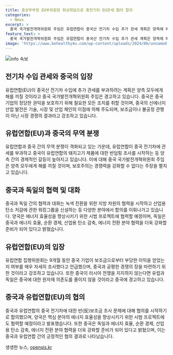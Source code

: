 ```yaml
---
title: 중상무부장 EU부위원장 화상회담으로 중전기차 EU관세 협의 합의
categories:
  - News
excerpt: >
  중국 국가발전개혁위원회 주임은 유럽연합이 중국산 전기차 수입 추가 관세 계획은 양측에 해를 끼칠 것이라고 경고했다. 또 중국의 신에너지차 산업 발전과 관련해 보조금이 아닌 시장 경쟁의 결과라고 강조했고, 중국과 독일은 녹색전환 및 에너지 효율성 분야 협력을 강화하기로 합의했다. 그러나 독일 부총리는 중국의 러시아 지원이 경제관계를 악화시킬 것을 우려하며 EU의 관세조치를 중국과의 공평한 경쟁을 위한 것으로 설명했다.
feature_text: >
  중국 국가발전개혁위원회 주임은 유럽연합이 중국산 전기차 수입 추가 관세 계획은 양측에 해를 끼칠 것이라고 경고했다. 또 중국의 신에너지차 산업 발전과 관련해 보조금이 아닌 시장 경쟁의 결과라고 강조했고, 중국과 독일은 녹색전환 및 에너지 효율성 분야 협력을 강화하기로 합의했다. 그러나 독일 부총리는 중국의 러시아 지원이 경제관계를 악화시킬 것을 우려하며 EU의 관세조치를 중국과의 공평한 경쟁을 위한 것으로 설명했다.
image: 'https://www.behealthy4u.com/wp-content/uploads/2024/06/unnamed-file.png'
---
```


<p><img src="https://www.behealthy4u.com/wp-content/uploads/2024/06/unnamed-file.png" alt="info 속보" /></p>

<h2 data-ke-size="size26">전기차 수입 관세와 중국의 입장</h2>

<p data-ke-size="size16">유럽연합(EU)이 중국산 전기차 수입에 추가 관세를 부과하려는 계획은 양측 모두에게 해를 끼칠 것이라고 중국 국가발전개혁위원회 주임은 경고하고 있습니다. 중국은 중국 기업의 정당한 권익을 보호하기 위해 필요한 모든 조치를 취할 것이며, 중국의 신에너지 산업 발전은 기술, 시장 및 산업 체인의 이점에 의해 주도되며, 보조금이나 불공정 관행이 아닌 시장 경쟁의 결과라고 강조하고 있습니다.</p>

<h2 data-ke-size="size26">유럽연합(EU)과 중국의 무역 분쟁</h2>

<p data-ke-size="size16">유럽연합과 중국 간의 무역 분쟁이 격화되고 있는 가운데, 유럽연합이 중국 전기차에 관세를 부과하고 중국이 유럽연합의 돼지고기 제품에 대한 반덤핑 조사를 시작하는 등 양측 간의 경제적인 갈등이 높아지고 있습니다. 이에 대해 중국 국가발전개혁위원회 주임은 양측 모두에게 해를 끼칠 것이며, 보호주의는 경쟁력을 강화할 수 없다는 주장을 펼치고 있습니다.</p>

<h2 data-ke-size="size26">중국과 독일의 협력 및 대화</h2>

<p data-ke-size="size16">중국과 독일 간의 협력과 대화는 녹색 전환을 위한 지방 차원의 협력을 시작하고 산업용 탄소 저감에 관한 워킹그룹을 신설하는 등 다양한 분야에서 합의를 이뤄나가고 있습니다. 양국은 에너지 효율성을 향상시키기 위한 시범 프로젝트에 협력할 예정이며, 독일은 중국과 에너지 효율, 순환 경제, 산업용 탄소 감축, 에너지 전환 분야 협력을 더욱 강화할 준비가 되어 있다고 밝혔습니다.</p>

<h2 data-ke-size="size26">유럽연합(EU)의 입장</h2>

<p data-ke-size="size16">유럽연합 집행위원회는 9개월 동안 중국 기업이 보조금으로부터 부당한 이익을 얻었는지 여부를 매우 자세히 조사했다고 언급했으며, 중국과 공평한 경쟁의 장을 마련하기 위한 것이라고 강조하고 있습니다. 또한 중국이 러시아 전쟁을 지지하지 않는다면 유럽과 독일은 중국에 대한 원자재 의존도를 줄이지 않을 것이라고 중국에 경고하고 있습니다.</p>

<h2 data-ke-size="size26">중국과 유럽연합(EU)의 협의</h2>

<p data-ke-size="size16">중국과 유럽연합의 중국 전기차에 대한 반(反)보조금 조사 문제에 대해 협의를 시작하기로 합의했으며, 양국은 핵심 분야의 에너지 효율성을 향상시키기 위한 시범 프로젝트에도 협력할 예정이라고 발표했습니다. 또한 중국은 독일과 에너지 효율, 순환 경제, 산업용 탄소 감축, 에너지 전환 분야 협력을 더욱 강화할 준비가 되어 있다고 밝혔으며, 이는 중국과 유럽연합 간의 긍정적인 협의 결과로 나타났습니다.</p>
생생한 뉴스, <a href="https://opensis.kr" rel="dofollow">opensis.kr</a>



